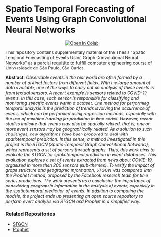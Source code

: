 # Spatio Temporal Forecasting of Events Using Graph Convolutional Neural Networks

<p align="center">
  <a href="https://colab.research.google.com/github/PedroNatali/Spatio-Temporal-Forecasting-of-Events-Using-Graph-Convolutional-Neural-Networks/blob/main/TCC.ipynb">
    <img src="https://colab.research.google.com/assets/colab-badge.svg" alt="Open In Colab"/>
  </a>
</p>

This repository contains supplementary material of the Thesis "Spatio Temporal Forecasting of Events Using Graph Convolutional Neural Networks" as a parcial requisite to fullfill computer engineering course of Universidade de São Paulo, São Carlos. 

**Abstract**: *Observable events in the real world are often formed by a number of distinct factors from
different fields. With the large amount of data available, one of the ways to carry out an analysis
of these events is from textual sensors. A recent example is sensors related to COVID-19 events.
In this case, each sensor is responsible for classifying and monitoring specific events within
a dataset. One method for performing temporal analysis is the prediction of trends involving
the occurrence of events, which can be performed using regression methods, especially with
the use of machine learning for prediction in time series. However, recent studies indicate that
events may also be spatially related, that is, one or more event sensors may be geographically
related. As a solution to such challenges, new algorithms have been proposed to deal with
spatiotemporal prediction. In this sense, a method investigated in this project is the STGCN
(Spatio-Temporal Graph Convolutional Networks), which represents a set of sensors through
graphs. Thus, this work aims to evaluate the STGCN for spatiotemporal prediction in event
databases. This evaluation explores a set of events extracted from news about COVID-19,
organized in more than 200 sensors (sub-themes). To verify the impact of graph structure and
geographic information, STGCN was compared with the Prophet method, proposed by the
Facebook research team for time series predictions. The work presents as a conclusion the
importance of considering geographic information in the analysis of events, especially in the
spatiotemporal prediction of events. In addition to comparing the models, the project ends up
presenting an open source repository to perform event analysis via STGCN and Prophet in a
simplified way.*


### Related Repositories

* [STGCN](https://github.com/Davidham3/STGCN)
* [Prophet](https://github.com/facebook/prophet)

